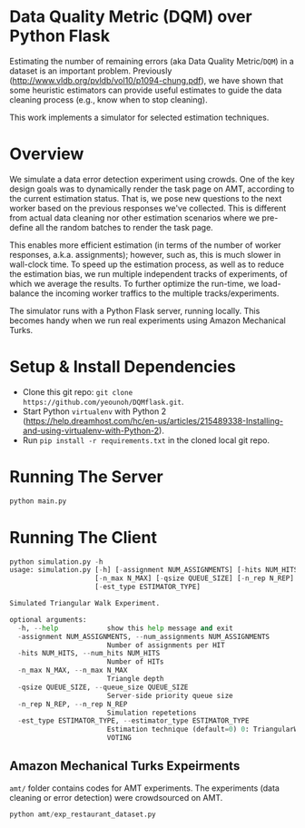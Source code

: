 # Data Quality Metric (DQM) over Python Flask
Estimating the number of remaining errors (aka Data Quality Metric/`DQM`) in a dataset is an important problem. Previously (http://www.vldb.org/pvldb/vol10/p1094-chung.pdf), we have shown that some heuristic estimators can provide useful estimates to guide the data cleaning process (e.g., know when to stop cleaning). 

This work implements a simulator for selected estimation techniques.

# Overview
We simulate a data error detection experiment using crowds. One of the key design goals was to dynamically render the task page on AMT, according to the current estimation status. That is, we pose new questions to the next worker based on the previous responses we've collected. This is different from actual data cleaning nor other estimation scenarios where we pre-define all the random batches to render the task page.

This enables more efficient estimation (in terms of the number of worker responses, a.k.a. assignments); however, such as, this is much slower in wall-clock time. To speed up the estimation process, as well as to reduce the estimation bias, we run multiple independent tracks of experiments, of which we average the results. To further optimize the run-time, we load-balance the incoming worker traffics to the multiple tracks/experiments.

The simulator runs with a Python Flask server, running locally. This becomes handy when we run real experiments using Amazon Mechanical Turks.

# Setup & Install Dependencies
* Clone this git repo: `git clone https://github.com/yeounoh/DQMflask.git`.
* Start Python `virtualenv` with Python 2 (https://help.dreamhost.com/hc/en-us/articles/215489338-Installing-and-using-virtualenv-with-Python-2).
* Run `pip install -r requirements.txt` in the cloned local git repo.

# Running The Server
```python
python main.py
```

# Running The Client
```python
python simulation.py -h
usage: simulation.py [-h] [-assignment NUM_ASSIGNMENTS] [-hits NUM_HITS]
                     [-n_max N_MAX] [-qsize QUEUE_SIZE] [-n_rep N_REP]
                     [-est_type ESTIMATOR_TYPE]

Simulated Triangular Walk Experiment.

optional arguments:
  -h, --help            show this help message and exit
  -assignment NUM_ASSIGNMENTS, --num_assignments NUM_ASSIGNMENTS
                        Number of assignments per HIT
  -hits NUM_HITS, --num_hits NUM_HITS
                        Number of HITs
  -n_max N_MAX, --n_max N_MAX
                        Triangle depth
  -qsize QUEUE_SIZE, --queue_size QUEUE_SIZE
                        Server-side priority queue size
  -n_rep N_REP, --n_rep N_REP
                        Simulation repetetions
  -est_type ESTIMATOR_TYPE, --estimator_type ESTIMATOR_TYPE
                        Estimation technique (default=0) 0: TriangularWalk, 1:
                        VOTING
```

## Amazon Mechanical Turks Expeirments
`amt/` folder contains codes for AMT experiments. The experiments (data cleaning or error detection) were crowdsourced on AMT.
```python
python amt/exp_restaurant_dataset.py
```

